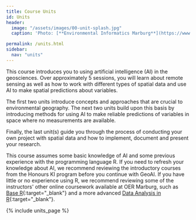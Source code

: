 ```yaml
---
title: Course Units
id: Units
header:
  image: "/assets/images/00-unit-splash.jpg"
  caption: 'Photo: [**Environmental Informatics Marburg**](https://www.flickr.com/environmentalinformatics-marburg/)'

permalink: /units.html
sidebar:
  nav: "units"
---
```


This course introduces you to using artificial intelligence (AI) in the geosciences. Over approximately 5 sessions, you will learn about remote sensing as well as how to work with different types of spatial data and use AI to make spatial predictions about variables. 

The first two units introduce concepts and approaches that are crucial to environmental geography. The next two units build upon this basis by introducing methods for using AI to make reliable predictions of variables in space where no measurements are available. 

Finally, the last unit(s) guide you through the process of conducting your own project with spatial data and how to implement, document and present your research.

This course assumes some basic knowledge of AI and some previous experience with the programming language R. If you need to refresh your knowledge about AI, we recommend reviewing the introductory courses from the Honours KI program before you continue with GeoAI. If you have little or no experience using R, we recommend reviewing some of the instructors' other online coursework available at OER Marburg, such as [Base R](https://geomoer.github.io/moer-base-r/){:target="_blank"} and a more advanced [Data Analysis in R](https://geomoer.github.io/moer-mpg-data-analysis/){:target="_blank"}.

{% include units_page %}
